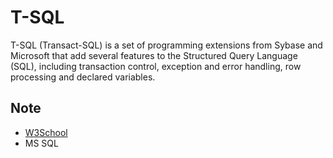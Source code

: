 # T-SQL
T-SQL (Transact-SQL) is a set of programming extensions from Sybase and Microsoft that add several features to the Structured Query Language (SQL), including transaction control, exception and error handling, row processing and declared variables.

## Note
* [W3School](https://www.w3schools.com/sql/)
* MS SQL
